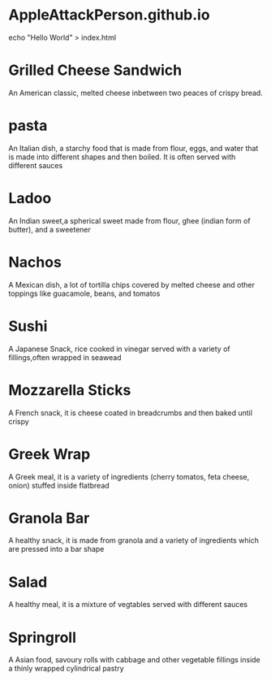 # AppleAttackPerson.github.io
echo "Hello World" > index.html
<h1>Grilled Cheese Sandwich</h1>
        <p>An American classic, melted cheese inbetween two peaces of crispy bread.</p>
<h1> pasta </h1>
        <p>An Italian dish, a starchy food that is made from flour, eggs, and water that is made into different shapes and then boiled. It is often served with different sauces</p>
<h1>Ladoo</h1>
        <p>An Indian sweet,a spherical sweet made from flour, ghee (indian form of butter), and a sweetener</p>
<h1>Nachos</h1>
        <p>A Mexican dish, a lot of tortilla chips covered by melted cheese and other toppings like guacamole, beans, and tomatos</p>
<h1>Sushi</h1>
        <p>A Japanese Snack, rice cooked in vinegar served with a variety of fillings,often wrapped in seawead</p>
<h1>Mozzarella Sticks</h1>
        <p>A French snack, it is cheese coated in breadcrumbs and then baked until crispy</p>
<h1>Greek Wrap</h1>
        <p>A Greek meal, it is a variety of ingredients (cherry tomatos, feta cheese, onion) stuffed inside flatbread</p>
<h1>Granola Bar</h1>
        <p>A healthy snack, it is made from granola and a variety of ingredients which are pressed into a bar shape</p>
<h1>Salad</h1>
        <p>A healthy meal, it is a mixture of vegtables served with different sauces</p>
<h1>Springroll</h1>
        <p>A Asian food, savoury rolls with cabbage and other vegetable fillings inside a thinly wrapped cylindrical pastry</p>

